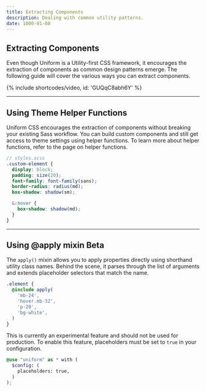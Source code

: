 ```yaml
---
title: Extracting Components
description: Dealing with common utility patterns.
date: 1000-01-08
---
```


## Extracting Components

Even though Uniform is a Utility-first CSS framework, it encourages the extraction of components as common design patterns emerge. The following guide will cover the various ways you can extract components.

{% include shortcodes/video, id: 'GUQqC8abh6Y' %}

---

## Using Theme Helper Functions

Uniform CSS encourages the extraction of components without breaking your existing Sass workflow. You can build custom components and still get access to theme settings using helper functions. To learn more about helper functions, refer to the page on helper functions.

```scss
// styles.scss
.custom-element {
  display: block;
  padding: size(20);
  font-family: font-family(sans);
  border-radius: radius(md);
  box-shadow: shadow(sm);

  &:hover {
    box-shadow: shadow(md);
  }
}
```

---

## Using @apply mixin <span class="ml-6 inline-flex align-items-center px-8 h-20 font-sm leading-0 font-bold radius-round bg-blue bg-brighten-500 text-white align-middle">Beta</span>

The `apply()` mixin allows you to apply properties directly using shorthand utility class names. Behind the scene, it parses through the list of arguments and extends placeholder selectors that match the name.

```scss
.element {
  @include apply(
    'mb-24',
    'hover.mb-32',
    'p-20',
    'bg-white',
  )
}
```

This is currently an experimental feature and should not be used for production. To enable this feature, placeholders must be set to `true` in your configuration.

```scss
@use "uniform" as * with (
  $config: (
    placeholders: true,
  )
);
```